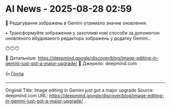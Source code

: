 # AI News - 2025-08-28 02:59

🚀 Редагування зображень в Gemini отримало значне оновлення.

• Трансформуйте зображення у захопливі нові способи за допомогою оновленого вбудованого редактора зображень у додатку Gemini..

😶😶😶

🔗 Детальніше: https://deepmind.google/discover/blog/image-editing-in-gemini-just-got-a-major-upgrade/
📰 Джерело: deepmind.com

👍 [Група](https://t.me/novyni_hi)

---
Original Title: Image editing in Gemini just got a major upgrade
Source: deepmind.com
URL: https://deepmind.google/discover/blog/image-editing-in-gemini-just-got-a-major-upgrade/
